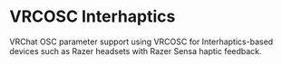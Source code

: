 # VRCOSC Interhaptics
VRChat OSC parameter support using VRCOSC for Interhaptics-based devices such as Razer headsets with Razer Sensa haptic feedback.
